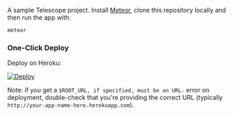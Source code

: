 A sample Telescope project. Install [Meteor](http://meteor.com), clone this repository locally and then run the app with:

```
meteor
```

### One-Click Deploy

Deploy on Heroku:

[![Deploy](https://www.herokucdn.com/deploy/button.png)](https://heroku.com/deploy)

Note: if you get a `$ROOT_URL, if specified, must be an URL.` error on deployment, double-check that you're providing the correct URL (typically `http://your-app-name-here.herokuapp.com`).
